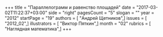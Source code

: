 +++
title = "Параллелограмм и равенство площадей"
date = "2017-03-02T11:22:37+03:00"
side = "right"
pagesCount = "5"
slogan = ""
year = "2012"
startPage = "19"
authors = [ "Андрей Щетников",]
issues = [ "2012_02",]
illustrators = [ "Виктор Пяткин",]
month = "02"
rubrics = [ "Наглядная математика",]
+++
